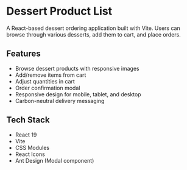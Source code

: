 # Dessert Product List

A React-based dessert ordering application built with Vite. Users can browse through various desserts, add them to cart, and place orders.

## Features

- Browse dessert products with responsive images
- Add/remove items from cart
- Adjust quantities in cart
- Order confirmation modal
- Responsive design for mobile, tablet, and desktop
- Carbon-neutral delivery messaging

## Tech Stack

- React 19
- Vite
- CSS Modules
- React Icons
- Ant Design (Modal component)

